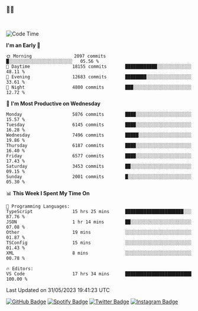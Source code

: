 ### 🤙🍺

<!-- <a href="https://github-readme-stats.vercel.app/api?username=hzak2xx&count_private=true&show_icons=true&theme=dracula">
  <img align="center" src="https://github-readme-stats.vercel.app/api?username=hzak2xx&count_private=true&show_icons=true&theme=dracula" />
</a>
</br> -->
</br>

<!--START_SECTION:waka-->
![Code Time](http://img.shields.io/badge/Code%20Time-2%2C439%20hrs%206%20mins-blue)

**I'm an Early 🐤** 

```text
🌞 Morning                2097 commits        █░░░░░░░░░░░░░░░░░░░░░░░░   05.56 % 
🌆 Daytime                18155 commits       ████████████░░░░░░░░░░░░░   48.11 % 
🌃 Evening                12683 commits       ████████░░░░░░░░░░░░░░░░░   33.61 % 
🌙 Night                  4800 commits        ███░░░░░░░░░░░░░░░░░░░░░░   12.72 % 
```
📅 **I'm Most Productive on Wednesday** 

```text
Monday                   5876 commits        ████░░░░░░░░░░░░░░░░░░░░░   15.57 % 
Tuesday                  6145 commits        ████░░░░░░░░░░░░░░░░░░░░░   16.28 % 
Wednesday                7496 commits        █████░░░░░░░░░░░░░░░░░░░░   19.86 % 
Thursday                 6187 commits        ████░░░░░░░░░░░░░░░░░░░░░   16.40 % 
Friday                   6577 commits        ████░░░░░░░░░░░░░░░░░░░░░   17.43 % 
Saturday                 3453 commits        ██░░░░░░░░░░░░░░░░░░░░░░░   09.15 % 
Sunday                   2001 commits        █░░░░░░░░░░░░░░░░░░░░░░░░   05.30 % 
```


📊 **This Week I Spent My Time On** 

```text
💬 Programming Languages: 
TypeScript               15 hrs 25 mins      ██████████████████████░░░   87.76 % 
JSON                     1 hr 14 mins        ██░░░░░░░░░░░░░░░░░░░░░░░   07.08 % 
Other                    19 mins             ░░░░░░░░░░░░░░░░░░░░░░░░░   01.87 % 
TSConfig                 15 mins             ░░░░░░░░░░░░░░░░░░░░░░░░░   01.43 % 
XML                      8 mins              ░░░░░░░░░░░░░░░░░░░░░░░░░   00.78 % 

🔥 Editors: 
VS Code                  17 hrs 34 mins      █████████████████████████   100.00 % 
```


 Last Updated on 31/05/2023 19:41:23 UTC
<!--END_SECTION:waka-->

[![GitHub Badge](https://img.shields.io/badge/GitHub-100000?style=for-the-badge&logo=github&logoColor=white)](https://github.com/hzak2xx)
[![Spotify Badge](https://img.shields.io/badge/Spotify-1ED760?&style=for-the-badge&logo=spotify&logoColor=white)](https://open.spotify.com/user/uf90s6sbbh75a1mt44clkhkvf)
[![Twitter Badge](https://img.shields.io/badge/Twitter-1DA1F2?style=for-the-badge&logo=twitter&logoColor=white)](https://twitter.com/hzak2xx)
[![Instagram Badge](https://img.shields.io/badge/Instagram-E4405F?style=for-the-badge&logo=instagram&logoColor=white)](https://www.instagram.com/hzak2xx/)
